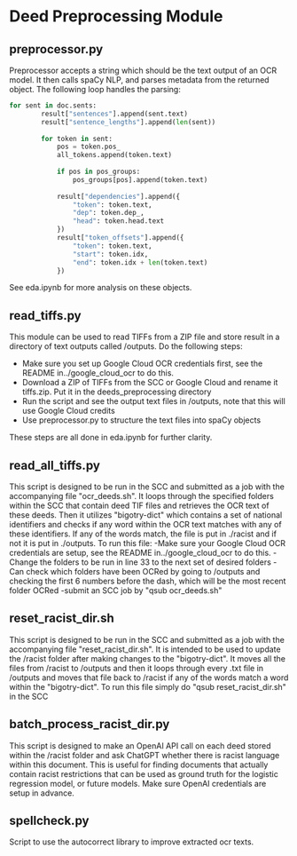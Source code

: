 # Deed Preprocessing Module

## preprocessor.py

Preprocessor accepts a string which should be the text output of an OCR model. It then calls spaCy NLP, and parses metadata from the returned object. The following loop handles the parsing:

```python
for sent in doc.sents:
        result["sentences"].append(sent.text)
        result["sentence_lengths"].append(len(sent))
        
        for token in sent:
            pos = token.pos_
            all_tokens.append(token.text)
            
            if pos in pos_groups:
                pos_groups[pos].append(token.text)
                
            result["dependencies"].append({
                "token": token.text,
                "dep": token.dep_,
                "head": token.head.text
            })
            result["token_offsets"].append({
                "token": token.text,
                "start": token.idx,
                "end": token.idx + len(token.text)
            })
```

See eda.ipynb for more analysis on these objects.

## read_tiffs.py

This module can be used to read TIFFs from a ZIP file and store result in a directory of text outputs called /outputs. Do the following steps:

- Make sure you set up Google Cloud OCR credentials first, see the README in../google_cloud_ocr to do this.
- Download a ZIP of TIFFs from the SCC or Google Cloud and rename it tiffs.zip. Put it in the deeds_preprocessing directory
- Run the script and see the output text files in /outputs, note that this will use Google Cloud credits
- Use preprocessor.py to structure the text files into spaCy objects

These steps are all done in eda.ipynb for further clarity.

## read_all_tiffs.py

This script is designed to be run in the SCC and submitted as a job with the accompanying file "ocr_deeds.sh". It loops through the specified folders within the SCC that contain deed TIF files and retrieves the OCR text of these deeds. Then it utilizes "bigotry-dict" which contains a set of national identifiers and checks if any word within the OCR text matches with any of these identifiers. If any of the words match, the file is put in ./racist and if not it is put in ./outputs. 
To run this file:
-Make sure your Google Cloud OCR credentials are setup, see the README in../google_cloud_ocr to do this.
-Change the folders to be run in line 33 to the next set of desired folders
-Can check which folders have been OCRed by going to /outputs and checking the first 6 numbers before the dash, which will be the most recent folder OCRed
-submit an SCC job by "qsub ocr_deeds.sh"

## reset_racist_dir.sh

This script is designed to be run in the SCC and submitted as a job with the accompanying file "reset_racist_dir.sh". It is intended to be used to update the /racist folder after making changes to the "bigotry-dict". It moves all the files from /racist to /outputs and then it loops through every .txt file in /outputs and moves that file back to /racist if any of the words match a word within the "bigotry-dict".
To run this file simply do "qsub reset_racist_dir.sh" in the SCC

## batch_process_racist_dir.py

This script is designed to make an OpenAI API call on each deed stored within the /racist folder and ask ChatGPT whether there is racist language within this document. This is useful for finding documents that actually contain racist restrictions that can be used as ground truth for the logistic regression model, or future models. Make sure OpenAI credentials are setup in advance.

## spellcheck.py

Script to use the autocorrect library to improve extracted ocr texts.


